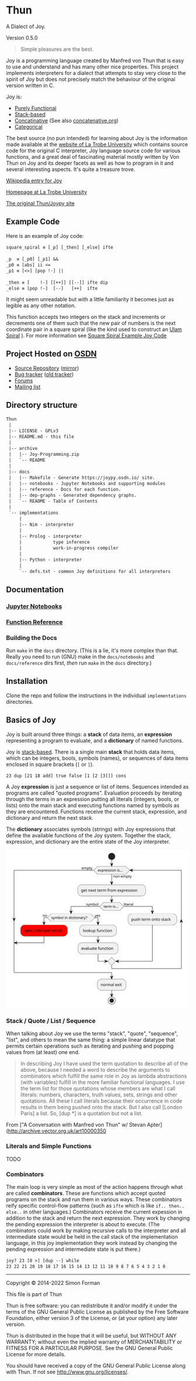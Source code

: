 # Thun

A Dialect of Joy.

Version 0.5.0

> Simple pleasures are the best.

Joy is a programming language created by Manfred von Thun that is easy to
use and understand and has many other nice properties.  This project
implements interpreters for a dialect that attempts to stay very close to
the spirit of Joy but does not precisely match the behaviour of the
original version written in C.

Joy is:

* [Purely Functional](https://en.wikipedia.org/wiki/Purely_functional_programming)
* [Stack-based](https://en.wikipedia.org/wiki/Stack-oriented_programming_language)
* [Concatinative](https://en.wikipedia.org/wiki/Concatenative_programming_language) (See also [concatenative.org](http://www.concatenative.org/wiki/view/Concatenative%20language))
* [Categorical](https://joypy.osdn.io/notebooks/Categorical.html)

The best source (no pun intended) for learning about Joy is the
information made available at the
[website of La Trobe University](http://www.latrobe.edu.au/humanities/research/research-projects/past-projects/joy-programming-language)
which contains source code for the original C interpreter, Joy language source code for various functions,
and a great deal of fascinating material mostly written by Von Thun on
Joy and its deeper facets as well as how to program in it and several
interesting aspects.  It's quite a treasure trove.

[Wikipedia entry for Joy](https://en.wikipedia.org/wiki/Joy_%28programming_language%29)

[Homepage at La Trobe University](http://www.latrobe.edu.au/humanities/research/research-projects/past-projects/joy-programming-language)

[The original Thun/Joypy site](https://web.archive.org/web/20220411010035/https://joypy.osdn.io/)


## Example Code

Here is an example of Joy code:

    square_spiral ≡ [_p] [_then] [_else] ifte

    _p  ≡ [_p0] [_p1] &&
    _p0 ≡ [abs] ii <=
    _p1 ≡ [<>] [pop !-] ||

    _then ≡ [    !-] [[++]] [[--]] ifte dip
    _else ≡ [pop !-]  [--]   [++]  ifte

It might seem unreadable but with a little familiarity it becomes just as legible as any other notation.

This function accepts two integers on the stack and increments or
decrements one of them such that the new pair of numbers is the next
coordinate pair in a square spiral (like the kind used to construct an
[Ulam Spiral](https://en.wikipedia.org/wiki/Ulam_spiral)
).  For more information see [Square Spiral Example Joy Code](/notebooks/Square_Spiral.html)


## Project Hosted on [OSDN](https://osdn.net/projects/joypy/)

* [Source Repository](https://osdn.net/projects/joypy/scm/git/Thun/) ([mirror](https://github.com/calroc/Thun))
* [Bug tracker](https://todo.sr.ht/~sforman/thun-der) ([old tracker](https://osdn.net/projects/joypy/ticket/))
* [Forums](https://osdn.net/projects/joypy/forums/)
* [Mailing list](https://osdn.net/projects/joypy/lists/)


## Directory structure

    Thun
     |
     |-- LICENSE - GPLv3
     |-- README.md - this file
     |
     |-- archive
     |   |-- Joy-Programming.zip
     |   `-- README
     |
     |-- docs
     |   |-- Makefile - Generate https://joypy.osdn.io/ site.
     |   |-- notebooks - Jupyter Notebooks and supporting modules
     |   |-- reference - Docs for each function.
     |   |-- dep-graphs - Generated dependency graphs.
     |   `-- README - Table of Contents
     |
     `-- implementations
         |
         |-- Nim - interpreter
         |
         |-- Prolog - interpreter
         |            type inference
         |            work-in-progress compiler
         |
         |-- Python - interpreter
         |
         `-- defs.txt - common Joy definitions for all interpreters


## Documentation

### [Jupyter Notebooks](/notebooks/index.html)

### [Function Reference](/FuncRef.html)

### Building the Docs

Run `make` in the `docs` directory.  (This is a lie, it's more complex than
that.  Really you need to run (GNU) make in the `docs/notebooks` and
`docs/reference` dirs first, _then_ run `make` in the `docs` directory.)


## Installation

Clone the repo and follow the instructions in the individual `implementations` directories.


## Basics of Joy

Joy is built around three things: a __stack__ of data items, an __expression__
representing a program to evaluate, and a __dictionary__ of named functions.

Joy is [stack-based](https://en.wikipedia.org/wiki/Stack-oriented_programming_language).
There is a single main __stack__ that holds data items, which can be integers, bools,
symbols (names), or sequences of data items enclosed in square brackets (`[` or `]`).

    23 dup [21 18 add] true false [1 [2 [3]]] cons

A Joy __expression__ is just a sequence or list of items.  Sequences
intended as programs are called "quoted programs".  Evaluation proceeds
by iterating through the terms in an expression putting all literals (integers, bools, or lists)
onto the main stack and executing functions named by symbols as they are encountered.
Functions receive the current stack, expression, and dictionary and return the next stack.

The __dictionary__ associates symbols (strings) with Joy expressions that define the
available functions of the Joy system.  Together the stack, expression, and dictionary
are the entire state of the Joy interpreter.


![joy_interpreter_flowchart.svg](/joy_interpreter_flowchart.svg)


### Stack / Quote / List / Sequence

When talking about Joy we use the terms "stack", "quote", "sequence",
"list", and others to mean the same thing: a simple linear datatype that
permits certain operations such as iterating and pushing and popping
values from (at least) one end.

> In describing Joy I have used the term quotation to describe all of the
> above, because I needed a word to describe the arguments to combinators
> which fulfill the same role in Joy as lambda abstractions (with
> variables) fulfill in the more familiar functional languages. I use the
> term list for those quotations whose members are what I call literals:
> numbers, characters, truth values, sets, strings and other quotations.
> All these I call literals because their occurrence in code results in
> them being pushed onto the stack. But I also call [London Paris] a list.
> So, [dup *] is a quotation but not a list.

From ["A Conversation with Manfred von Thun" w/ Stevan Apter](http://archive.vector.org.uk/art10000350




### Literals and Simple Functions

TODO


### Combinators

The main loop is very simple as most of the action happens through what
are called __combinators__. These are functions which accept quoted programs on the
stack and run them in various ways.  These combinators reify specific
control-flow patterns (such as `ifte` which is like `if.. then.. else..` in other
languages.)  Combinators receive the current
expession in addition to the stack and return the next expression.  They
work by changing the pending expression the interpreter is about to
execute.  (The combinators could work by making recursive calls to the
interpreter and all intermediate state would be held in the call stack of
the implementation language, in this joy implementation they work instead
by changing the pending expression and intermediate state is put there.)

    joy? 23 [0 >] [dup --] while
    23 22 21 20 19 18 17 16 15 14 13 12 11 10 9 8 7 6 5 4 3 2 1 0



--------------------------------------------------

Copyright © 2014-2022 Simon Forman

This file is part of Thun

Thun is free software: you can redistribute it and/or modify it under the
terms of the GNU General Public License as published by the Free Software
Foundation, either version 3 of the License, or (at your option) any
later version.

Thun is distributed in the hope that it will be useful, but WITHOUT ANY
WARRANTY; without even the implied warranty of MERCHANTABILITY or FITNESS
FOR A PARTICULAR PURPOSE.  See the GNU General Public License for more
details.

You should have received a copy of the GNU General Public License along
with Thun.  If not see <http://www.gnu.org/licenses/>.

